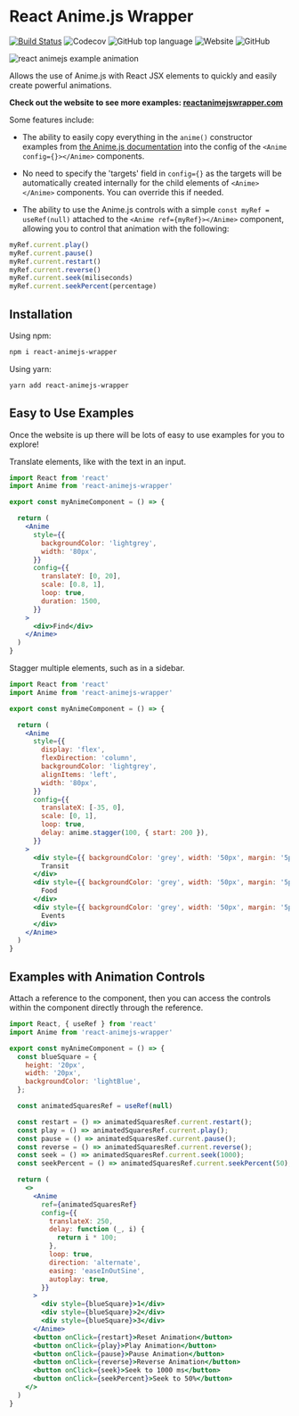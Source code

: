 # React Anime.js Wrapper

[![Build Status](https://travis-ci.com/DanielJDupont/react-animejs-wrapper.svg?branch=main)]([travisUrl]) ![Codecov][codecovUrl] ![GitHub top language][toplangUrl] ![Website][websiteUrl] ![GitHub][githubUrl]

![react animejs example animation](https://github.com/DanielJDupont/react-animejs-wrapper-website/blob/main/images/bigAnimation.gif?raw=true)

Allows the use of Anime.js with React JSX elements to quickly and easily create powerful animations.

**Check out the website to see more examples: [reactanimejswrapper.com](https://reactanimejswrapper.com)**

Some features include:

- The ability to easily copy everything in the `anime()` constructor examples from [the Anime.js documentation](https://animejs.com/documentation) into the config of the `<Anime config={}></Anime>` components.

- No need to specify the 'targets' field in `config={}` as the targets will be automatically created internally for the child elements of `<Anime></Anime>` components. You can override this if needed.

- The ability to use the Anime.js controls with a simple `const myRef = useRef(null)` attached to the `<Anime ref={myRef}></Anime>` component, allowing you to control that animation with the following:

```jsx
myRef.current.play()
myRef.current.pause()
myRef.current.restart()
myRef.current.reverse()
myRef.current.seek(miliseconds)
myRef.current.seekPercent(percentage)
```

## Installation

Using npm:

```sh
npm i react-animejs-wrapper
```

Using yarn:

```sh
yarn add react-animejs-wrapper
```

## Easy to Use Examples

Once the website is up there will be lots of easy to use examples for you to explore!

Translate elements, like with the text in an input.

```jsx
import React from 'react'
import Anime from 'react-animejs-wrapper'

export const myAnimeComponent = () => {

  return (
    <Anime
      style={{
        backgroundColor: 'lightgrey',
        width: '80px',
      }}
      config={{
        translateY: [0, 20],
        scale: [0.8, 1],
        loop: true,
        duration: 1500,
      }}
    >
      <div>Find</div>
    </Anime>
  )
}
```

Stagger multiple elements, such as in a sidebar.

```jsx
import React from 'react'
import Anime from 'react-animejs-wrapper'

export const myAnimeComponent = () => {

  return (
    <Anime
      style={{
        display: 'flex',
        flexDirection: 'column',
        backgroundColor: 'lightgrey',
        alignItems: 'left',
        width: '80px',
      }}
      config={{
        translateX: [-35, 0],
        scale: [0, 1],
        loop: true,
        delay: anime.stagger(100, { start: 200 }),
      }}
    >
      <div style={{ backgroundColor: 'grey', width: '50px', margin: '5px' }}>
        Transit
      </div>
      <div style={{ backgroundColor: 'grey', width: '50px', margin: '5px' }}>
        Food
      </div>
      <div style={{ backgroundColor: 'grey', width: '50px', margin: '5px' }}>
        Events
      </div>
    </Anime>
  )
}
```

## Examples with Animation Controls

Attach a reference to the <Anime></Anime> component, then you can access the controls within the component directly through the reference.

```jsx
import React, { useRef } from 'react'
import Anime from 'react-animejs-wrapper'

export const myAnimeComponent = () => {
  const blueSquare = {
    height: '20px',
    width: '20px',
    backgroundColor: 'lightBlue',
  };

  const animatedSquaresRef = useRef(null)

  const restart = () => animatedSquaresRef.current.restart();
  const play = () => animatedSquaresRef.current.play();
  const pause = () => animatedSquaresRef.current.pause();
  const reverse = () => animatedSquaresRef.current.reverse();
  const seek = () => animatedSquaresRef.current.seek(1000);
  const seekPercent = () => animatedSquaresRef.current.seekPercent(50);

  return (
    <>
      <Anime
        ref={animatedSquaresRef}
        config={{
          translateX: 250,
          delay: function (_, i) {
            return i * 100;
          },
          loop: true,
          direction: 'alternate',
          easing: 'easeInOutSine',
          autoplay: true,
        }}
      >
        <div style={blueSquare}>1</div>
        <div style={blueSquare}>2</div>
        <div style={blueSquare}>3</div>
      </Anime>
      <button onClick={restart}>Reset Animation</button>
      <button onClick={play}>Play Animation</button>
      <button onClick={pause}>Pause Animation</button>
      <button onClick={reverse}>Reverse Animation</button>
      <button onClick={seek}>Seek to 1000 ms</button>
      <button onClick={seekPercent}>Seek to 50%</button>
    </>
  )
}

```

[travisUrl]: https://travis-ci.com/DanielJDupont/react-animejs-wrapper
[codecovUrl]: https://img.shields.io/codecov/c/gh/danieljdupont/react-animejs-wrapper
[toplangUrl]: https://img.shields.io/github/languages/top/danieljdupont/react-animejs-wrapper
[sizeUrl]: https://img.shields.io/github/repo-size/danieljdupont/react-animejs-wrapper
[websiteUrl]: https://img.shields.io/website?url=https%3A%2F%2Freactanimejswrapper.com%2F
[githubUrl]: https://img.shields.io/github/license/danieljdupont/react-animejs-wrapper?style=flat-square
